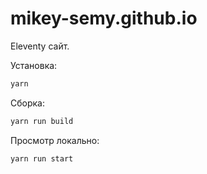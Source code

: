 # mikey-semy.github.io

Eleventy сайт.

Установка:
```bash
yarn
```

Сборка:
```bash
yarn run build
```

Просмотр локально:
```bash
yarn run start
```


